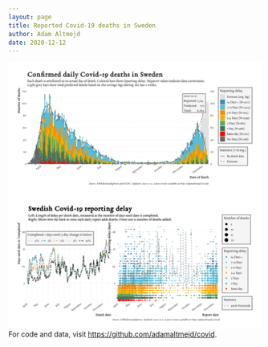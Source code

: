 ```yaml
---
layout: page
title: Reported Covid-19 deaths in Sweden
author: Adam Altmejd
date: 2020-12-12
---
```


![Graph of Swedish Covid-19 deaths with reporting delay.](deaths_lag_sweden_2020-12-12.png "Swedish Covid-19 deaths.")
![Graph of Swedish Covid-19 reporting delay in daily deaths.](lag_trend_sweden_2020-12-12.png "Trend in Swedish Covid-19 mortality reporting delay.")
For code and data, visit <https://github.com/adamaltmejd/covid>.
